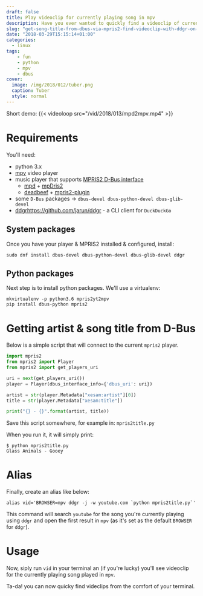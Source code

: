 ```yaml
---
draft: false
title: Play videoclip for currently playing song in mpv
description: Have you ever wanted to quickly find a videoclip of currently playing song?
slug: "get-song-title-from-dbus-via-mpris2-find-videoclip-with-ddgr-on-youtube-and-play-it-with-mpv"
date: "2018-03-29T15:15:14+01:00"
categories:
  - linux
tags:
    - fun
    - python
    - mpv
    - dbus
cover:
  image: /img/2018/012/tuber.png
  caption: Tuber
  style: normal
---
```


Short demo:
{{< videoloop src="/vid/2018/013/mpd2mpv.mp4" >}}


# Requirements

You'll need:

* python 3.x
* [mpv](https://mpv.io/) video player
* music player that supports [MPRIS2 D-Bus interface](https://specifications.freedesktop.org/mpris-spec/latest/)
    * [mpd](https://www.musicpd.org/) + [mpDris2](https://github.com/eonpatapon/mpDris2)
    * [deadbeef](http://deadbeef.sourceforge.net/) + [mpris2-plugin](https://github.com/Serranya/deadbeef-mpris2-plugin)
* some `D-Bus` packages -> `dbus-devel dbus-python-devel dbus-glib-devel`
* [ddgr]()https://github.com/jarun/ddgr - a CLI client for `DuckDuckGo` 

## System packages
Once you have your player & MPRIS2 installed & configured, install:
```shell
sudo dnf install dbus-devel dbus-python-devel dbus-glib-devel ddgr
```

## Python packages

Next step is to install python packages.
We'll use a virtualenv:
```shell
mkvirtualenv -p python3.6 mpris2yt2mpv
pip install dbus-python mpris2
```
# Getting artist & song title from D-Bus

Below is a simple script that will connect to the current `mpris2` player.
```python
import mpris2
from mpris2 import Player
from mpris2 import get_players_uri

uri = next(get_players_uri())
player = Player(dbus_interface_info={'dbus_uri': uri})

artist = str(player.Metadata["xesam:artist"][0])
title = str(player.Metadata["xesam:title"])

print("{} - {}".format(artist, title))
```

Save this script somewhere, for example in: `mpris2title.py`

When you run it, it will simply print:
```shell
$ python mpris2title.py 
Glass Animals - Gooey
```

# Alias

Finally, create an alias like below:
```shell
alias vid='BROWSER=mpv ddgr -j -w youtube.com `python mpris2title.py`'
```

This command will search `youtube` for the song you're currently playing using 
`ddgr` and open the first result in `mpv` (as it's set as the default `BROWSER`
for `ddgr`).


# Usage

Now, siply run `vid` in your terminal an (if you're lucky) you'll see
videoclip for the currently playing song played in `mpv`.

Ta-da! you can now quicky find videclips from the comfort of your terminal.
